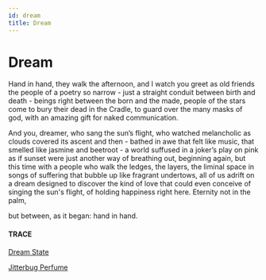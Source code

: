 ```yaml
---
id: dream
title: Dream
---
```


# Dream

Hand in hand, 
they walk the afternoon,
and I watch you greet as old friends
the people of a poetry so narrow -
just a straight conduit 
between birth and death -
beings right between 
the born and the made,
people of the stars 
come to bury their dead
in the Cradle, 
to guard over 
the many masks of god, 
with an amazing gift 
for naked communication.

And you, dreamer, 
who sang the sun’s flight, 
who watched melancholic
as clouds covered its ascent
and then - bathed in awe 
that felt like music, that smelled 
like jasmine and beetroot - 
a world suffused 
in a joker’s play on pink
as if sunset were just another way 
of breathing out, 
beginning again,
but this time with a people
who walk the ledges, the layers, 
the liminal space in songs of suffering
that bubble up like fragrant undertows,
all of us adrift on a dream designed
to discover the kind of love 
that could even conceive 
of singing the sun's flight,
of holding happiness right here.
Eternity not in the palm,

but between, as it began: 
hand in hand.


#### TRACE

[Dream State](https://www.youtube.com/watch?v=AjjlABP5t1Q)

[Jitterbug Perfume](https://www.goodreads.com/book/show/8682.Jitterbug_Perfume)
